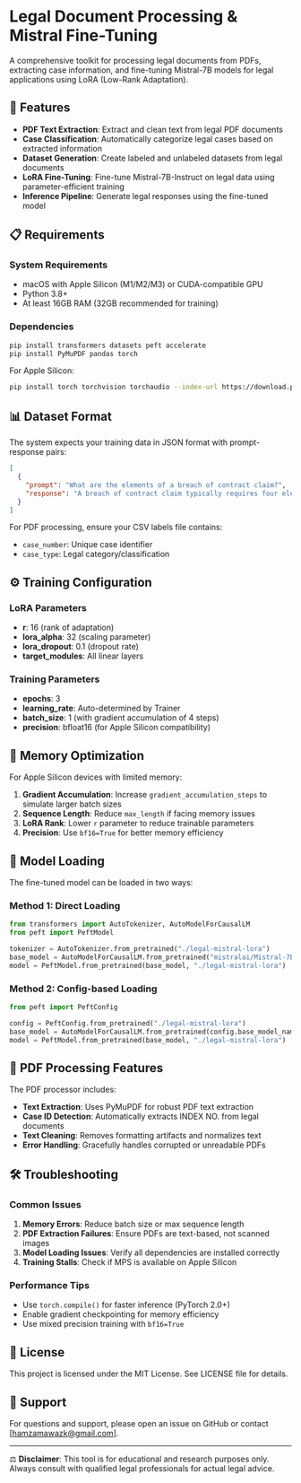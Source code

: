 # Legal Document Processing & Mistral Fine-Tuning

A comprehensive toolkit for processing legal documents from PDFs, extracting case information, and fine-tuning Mistral-7B models for legal applications using LoRA (Low-Rank Adaptation).

## 🚀 Features

- **PDF Text Extraction**: Extract and clean text from legal PDF documents
- **Case Classification**: Automatically categorize legal cases based on extracted information
- **Dataset Generation**: Create labeled and unlabeled datasets from legal documents
- **LoRA Fine-Tuning**: Fine-tune Mistral-7B-Instruct on legal data using parameter-efficient training
- **Inference Pipeline**: Generate legal responses using the fine-tuned model

## 📋 Requirements

### System Requirements
- macOS with Apple Silicon (M1/M2/M3) or CUDA-compatible GPU
- Python 3.8+
- At least 16GB RAM (32GB recommended for training)

### Dependencies

```bash
pip install transformers datasets peft accelerate
pip install PyMuPDF pandas torch
```

For Apple Silicon:
```bash
pip install torch torchvision torchaudio --index-url https://download.pytorch.org/whl/cpu
```

## 📊 Dataset Format

The system expects your training data in JSON format with prompt-response pairs:

```json
[
  {
    "prompt": "What are the elements of a breach of contract claim?",
    "response": "A breach of contract claim typically requires four elements: (1) existence of a valid contract, (2) performance by the plaintiff, (3) breach by the defendant, and (4) damages resulting from the breach."
  }
]
```

For PDF processing, ensure your CSV labels file contains:
- `case_number`: Unique case identifier
- `case_type`: Legal category/classification

## ⚙️ Training Configuration

### LoRA Parameters
- **r**: 16 (rank of adaptation)
- **lora_alpha**: 32 (scaling parameter)
- **lora_dropout**: 0.1 (dropout rate)
- **target_modules**: All linear layers

### Training Parameters
- **epochs**: 3
- **learning_rate**: Auto-determined by Trainer
- **batch_size**: 1 (with gradient accumulation of 4 steps)
- **precision**: bfloat16 (for Apple Silicon compatibility)

## 🧠 Memory Optimization

For Apple Silicon devices with limited memory:

1. **Gradient Accumulation**: Increase `gradient_accumulation_steps` to simulate larger batch sizes
2. **Sequence Length**: Reduce `max_length` if facing memory issues
3. **LoRA Rank**: Lower `r` parameter to reduce trainable parameters
4. **Precision**: Use `bf16=True` for better memory efficiency

## 🔧 Model Loading

The fine-tuned model can be loaded in two ways:

### Method 1: Direct Loading
```python
from transformers import AutoTokenizer, AutoModelForCausalLM
from peft import PeftModel

tokenizer = AutoTokenizer.from_pretrained("./legal-mistral-lora")
base_model = AutoModelForCausalLM.from_pretrained("mistralai/Mistral-7B-Instruct-v0.2")
model = PeftModel.from_pretrained(base_model, "./legal-mistral-lora")
```

### Method 2: Config-based Loading
```python
from peft import PeftConfig

config = PeftConfig.from_pretrained("./legal-mistral-lora")
base_model = AutoModelForCausalLM.from_pretrained(config.base_model_name_or_path)
model = PeftModel.from_pretrained(base_model, "./legal-mistral-lora")
```

## 📄 PDF Processing Features

The PDF processor includes:
- **Text Extraction**: Uses PyMuPDF for robust PDF text extraction
- **Case ID Detection**: Automatically extracts INDEX NO. from legal documents
- **Text Cleaning**: Removes formatting artifacts and normalizes text
- **Error Handling**: Gracefully handles corrupted or unreadable PDFs

## 🛠️ Troubleshooting

### Common Issues

1. **Memory Errors**: Reduce batch size or max sequence length
2. **PDF Extraction Failures**: Ensure PDFs are text-based, not scanned images
3. **Model Loading Issues**: Verify all dependencies are installed correctly
4. **Training Stalls**: Check if MPS is available on Apple Silicon

### Performance Tips

- Use `torch.compile()` for faster inference (PyTorch 2.0+)
- Enable gradient checkpointing for memory efficiency
- Use mixed precision training with `bf16=True`

## 📝 License

This project is licensed under the MIT License. See LICENSE file for details.

## 💬 Support

For questions and support, please open an issue on GitHub or contact [hamzamawazk@gmail.com].

---

⚖️ **Disclaimer**: This tool is for educational and research purposes only. Always consult with qualified legal professionals for actual legal advice.
